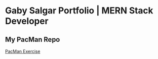 # Gaby Salgar Portfolio | MERN Stack Developer

## My PacMan Repo
<a href="http://gabysalgar.github.io/PacMan-Movement/README.md"> PacMan Exercise </a>

